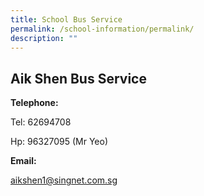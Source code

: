 ```yaml
---
title: School Bus Service
permalink: /school-information/permalink/
description: ""
---
```

## Aik Shen Bus Service

**Telephone:**  

Tel: 62694708

Hp: 96327095 (Mr Yeo)

  

**Email:**

aikshen1@singnet.com.sg